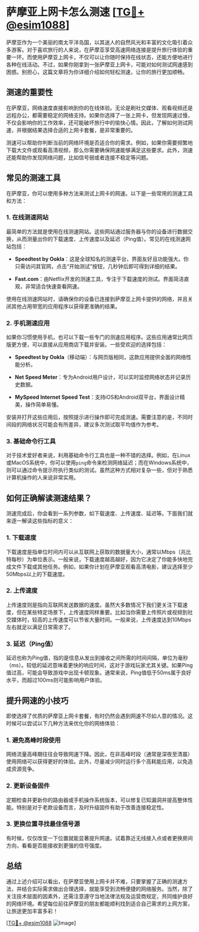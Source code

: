 # 萨摩亚上网卡怎么测速 [[TG💪+ @esim1088](https://t.me/s/esim1088)]

萨摩亚作为一个美丽的南太平洋岛国，以其迷人的自然风光和丰富的文化吸引着众多游客。对于喜欢旅行的人来说，在萨摩亚享受高速网络连接是提升旅行体验的重要一环。而使用萨摩亚上网卡，不仅可以让你随时保持在线状态，还能方便地进行各种在线活动。不过，如果你刚拿到一张萨摩亚上网卡，可能对如何测试网速感到困惑。别担心，这篇文章将为你详细介绍如何轻松测速，让你的旅行更加顺畅。

## 测速的重要性

在萨摩亚，网络速度直接影响到你的在线体验。无论是刷社交媒体、观看视频还是远程办公，都需要稳定的网络支持。如果你选择了一张上网卡，但发现网速过慢，不仅会影响你的工作效率，还可能破坏旅行中的愉快心情。因此，了解如何测试网速，并根据结果选择合适的上网卡套餐，是非常重要的。

测速可以帮助你判断当前的网络环境是否适合你的需求。例如，如果你需要频繁地下载大文件或观看高清视频，那么你需要确保网速能够满足这些要求。此外，测速还能帮助你发现网络问题，比如信号弱或者连接不稳定等问题。

## 常见的测速工具

在萨摩亚，你可以使用多种方法来测试上网卡的网速。以下是一些常用的测速工具和方法：

### 1. 在线测速网站

最简单的方法就是使用在线测速网站。这些网站通过服务器与你的设备进行数据交换，从而测量出你的下载速度、上传速度以及延迟（Ping值）。常见的在线测速网站包括：

- **Speedtest by Ookla**：这是全球知名的测速平台，界面友好且功能强大。你只需访问其官网，点击“开始测试”按钮，几秒钟后即可得到详细的结果。
  
- **Fast.com**：由Netflix开发的测速工具，专注于下载速度的测试。界面简洁直观，非常适合快速查看网速。

使用在线测速网站时，请确保你的设备已连接到萨摩亚上网卡提供的网络，并且关闭其他占用带宽的应用程序以获得更准确的结果。

### 2. 手机测速应用

如果你习惯使用手机，也可以下载一些专门的测速应用程序。这些应用通常比网页版更方便，可以直接从应用商店下载并安装。一些受欢迎的选择包括：

- **Speedtest by Ookla**（移动端）：与网页版相同，这款应用提供全面的网络性能分析。
  
- **Net Speed Meter**：专为Android用户设计，可以实时监控网络状态并记录历史数据。

- **MySpeed Internet Speed Test**：支持iOS和Android双平台，界面设计精美，操作简单易懂。

安装并打开这些应用后，按照提示进行操作即可完成测速。需要注意的是，不同时间段的网络状况可能会有所差异，建议多次测试取平均值作为参考。

### 3. 基础命令行工具

对于技术爱好者来说，利用基础命令行工具也是一种不错的选择。例如，在Linux或MacOS系统中，你可以使用`ping`命令来检测网络延迟；而在Windows系统中，则可以通过命令提示符执行类似的测试。虽然这种方式相对复杂一些，但对于熟悉计算机操作的人来说非常实用。

## 如何正确解读测速结果？

测速完成后，你会看到一系列参数，如下载速度、上传速度、延迟等。下面我们就来逐一解读这些指标的意义：

### 1. 下载速度

下载速度是指单位时间内可以从互联网上获取的数据量大小，通常以Mbps（兆比特每秒）为单位表示。一般来说，下载速度越高越好，因为它决定了你能多快地完成文件下载或其他任务。例如，如果你计划在萨摩亚观看高清电影，建议选择至少50Mbps以上的下载速度。

### 2. 上传速度

上传速度则是指向互联网发送数据的速度。虽然大多数情况下我们更关注下载速度，但在某些特定场景下，上传速度同样重要。比如当你需要上传照片或视频到社交媒体时，较高的上传速度可以节省大量时间。一般来说，上传速度达到10Mbps左右就足以满足日常需求了。

### 3. 延迟（Ping值）

延迟也称为Ping值，指的是信息从发出到接收之间所需的时间间隔，单位为毫秒（ms）。较低的延迟意味着更快的响应时间，这对于游戏玩家尤其关键。如果Ping值过高，可能会导致游戏中出现卡顿现象。通常来说，Ping值低于50ms属于良好水平，而超过100ms则可能影响用户体验。

## 提升网速的小技巧

即使选择了优质的萨摩亚上网卡套餐，有时仍然会遇到网速不尽如人意的情况。这时候可以尝试以下几种方法来优化你的网络体验：

### 1. 避免高峰时段使用

网络流量高峰期往往会导致网速下降。因此，在非高峰时段（通常是深夜至清晨）使用网络可以获得更好的体验。此外，尽量减少同时运行多个高耗能应用，以免造成资源竞争。

### 2. 更新设备固件

定期检查并更新你的路由器或手机操作系统版本，可以修复已知漏洞并提高整体性能。特别是对于老款设备而言，及时升级固件有助于改善连接稳定性。

### 3. 更换位置寻找最佳信号源

有时候，仅仅改变一下位置就能显著提升网速。试着靠近无线接入点或者更换房间方向，看看是否能接收到更强的信号强度。

## 总结

通过上述介绍可以看出，在萨摩亚使用上网卡并不难，只要掌握了正确的测速方法，并结合实际需求做出合理选择，就能享受到流畅便捷的网络服务。当然，除了关注技术层面的因素外，还需注意遵守当地法律法规及运营商规定，共同维护良好的网络环境。希望每位前往萨摩亚的朋友都能顺利找到适合自己需求的上网方案，让旅途更加丰富多彩！

[[TG💪+ @esim1088](https://t.me/s/esim1088) ![Image](https://i.postimg.cc/4NQfJmqS/Snipaste-2025-05-13-00-14-12.png)]